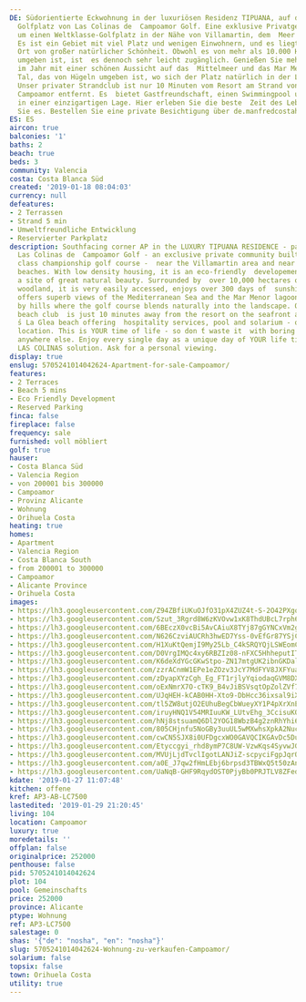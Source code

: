 ```yaml
---
DE: Südorientierte Eckwohnung in der luxuriösen Residenz TIPUANA, auf dem berühmten
  Golfplatz von Las Colinas de  Campoamor Golf. Eine exklusive Privatgemeinde rund
  um einen Weltklasse-Golfplatz in der Nähe von Villamartin, dem  Meer und den Stränden.
  Es ist ein Gebiet mit viel Platz und wenigen Einwohnern, und es liegt an einem  umweltfreundlichen
  Ort von großer natürlicher Schönheit. Obwohl es von mehr als 10.000 Hektar Natur
  umgeben ist, ist  es dennoch sehr leicht zugänglich. Genießen Sie mehr als 300 Sonnentage
  im Jahr mit einer schönen Aussicht auf das  Mittelmeer und das Mar Menor und ein
  Tal, das von Hügeln umgeben ist, wo sich der Platz natürlich in der Landschaft  mischt.
  Unser privater Strandclub ist nur 10 Minuten vom Resort am Strand von La Glea in
  Campoamor entfernt. Es  bietet Gastfreundschaft, einen Swimmingpool und ein Solarium
  in einer einzigartigen Lage. Hier erleben Sie die beste  Zeit des Lebens, geniessen
  Sie es. Bestellen Sie eine private Besichtigung über de.manfredcostahomes.com
ES: ES
aircon: true
balconies: '1'
baths: 2
beach: true
beds: 3
community: Valencia
costa: Costa Blanca Süd
created: '2019-01-18 08:04:03'
currency: null
defeatures:
- 2 Terrassen
- Strand 5 min
- Umweltfreundliche Entwicklung
- Reservierter Parkplatz
description: Southfacing corner AP in the LUXURY TIPUANA RESIDENCE - part of the famous
  Las Colinas de  Campoamor Golf - an exclusive private community built around a world
  class championship golf course -  near the Villamartin area and near to sea and
  beaches. With low density housing, it is an eco-friendly  developement located on
  a site of great natural beauty. Surrounded by  over 10,000 hectares of Mediterranian
  woodland, it is very easily accessed, enjoys over 300 days of  sunshine a year and
  offers superb views of the Mediterranean Sea and the Mar Menor lagoon. A valley  surrounded
  by hills where the golf course blends naturally into the landscape. Our own private
  beach club  is just 10 minutes away from the resort on the seafront at Campoamor
  ́s La Glea beach offering  hospitality services, pool and solarium - on a unique
  location. This is YOUR time of life - so don ́t waste it  with boring solutions
  anywhere else. Enjoy every single day as a unique day of YOUR life time. Get your  personal
  LAS COLINAS solution. Ask for a personal viewing.
display: true
enslug: 5705241014042624-Apartment-for-sale-Campoamor/
features:
- 2 Terraces
- Beach 5 mins
- Eco Friendly Development
- Reserved Parking
finca: false
fireplace: false
frequency: sale
furnished: voll möbliert
golf: true
hauser:
- Costa Blanca Süd
- Valencia Region
- von 200001 bis 300000
- Campoamor
- Provinz Alicante
- Wohnung
- Orihuela Costa
heating: true
homes:
- Apartment
- Valencia Region
- Costa Blanca South
- from 200001 to 300000
- Campoamor
- Alicante Province
- Orihuela Costa
images:
- https://lh3.googleusercontent.com/Z94ZBfiUKuOJfO31pX4ZUZ4t-S-2O42PXgozcn1AJ8CBw36TNcZiUaZbvzhxfVTSynKo-O6SmV1di0TUXXMq=w640-rj-e30-l100
- https://lh3.googleusercontent.com/Szut_3Rgrd8W6zKVOvw1xK8ThdUBcL7rph6c1JPupLuf22cLdKS2QLmBxg-7UGqkoXeyI-E2dCl_on_D1DGc=w640-rj-e30-l100
- https://lh3.googleusercontent.com/6BEczX0vcBi5AvCAiuX8TYj87gGYNCxVm2gcnqjlxEMilyky39TJhAcGFvR6roMS3YlWz_hlkT8rYQ-HYaKabg=w640-rj-e30-l100
- https://lh3.googleusercontent.com/N626CzviAUCRh3hwED7Yss-0vEfGr87YSjCaQkCMNeMC4H9xQ_4cP4TE56jfFYiaTQQuJKEWYgKj-TJb54A=w640-rj-e30-l100
- https://lh3.googleusercontent.com/H1XuKtQemjI9My25Lb_C4kSRQYQjLSWEomCm0-8JW_0BT2LAff6W1d8cnf8Vj-BvZ7XidyK12nBw83-l2FkA=w640-rj-e30-l100
- https://lh3.googleusercontent.com/D0VrgIMQc4xy6RBZIz08-nFXC5HhheputITJLgjQOGj7bF80RXtpD4kSBi3zWWkRrOK_wP0Z1zXC9zVeZyFe=w640-rj-e30-l100
- https://lh3.googleusercontent.com/K6deXdYGcGKwStpo-ZN17mtgUK2ibnGKDal9_fncI3Oevc8lCC_d9UufC9Z3bJHYv4OJBchpTYB4lz2ntW4bXg=w640-rj-e30-l100
- https://lh3.googleusercontent.com/zzrACnmW1EPe1eZOzv3JcY7MdFYV8JXFYuaUP-4pEOKKQTdxOzmA7SgYmlD21iXXzb9sp6otimAMDY-T31ag=w640-rj-e30-l100
- https://lh3.googleusercontent.com/zDyapXYzCgh_Eg_FT1rjlyYqiodaqGVM8DXWzIrqZ6Ue_UX6alxtA7ZAq2Ge1kJnw6XGV0XRd2fb3uQLLoCI0Q=w640-rj-e30-l100
- https://lh3.googleusercontent.com/oExNmrX7O-cTK9_B4vJiBSVsqtOpZolZVf73mpWRcRzMKV7aoRv_bUuqH3CP19PofWFMmlqjSyKv0sQlX_ZpPw=w640-rj-e30-l100
- https://lh3.googleusercontent.com/UJqHEH-kCAB0HH-Xto9-DbHcc36ixsal9iXBWEQSvD7pnogFCkx5ai8bMnSHQqKA4PKxHWK4xODt5PaBGDhnHw=w640-rj-e30-l100
- https://lh3.googleusercontent.com/tl5ZW8utjO2EUhuBegCbWueyXY1P4pXrXnEK5xmPeH5yk4S6WphOTV-ukNhlMr0e6iMUgW09vPhXnN-dvUv0Og=w640-rj-e30-l100
- https://lh3.googleusercontent.com/iruyHNQ1V54MRIuuKW_LUtvEhg_3CcisuKOMWzEzkSkl1fPf3hOSelMJRarhYRBxgzWWYUh3jYuvdixMSIw=w640-rj-e30-l100
- https://lh3.googleusercontent.com/hNj8stsuamQ6Dl2YOG18WbzB4g2znRhYhi6fHUR-stJXLauGq65QGAngI-HSUmDJ0tBkZkI1XHv6u_TiURXZYA=w640-rj-e30-l100
- https://lh3.googleusercontent.com/805CHjnfu5NoGBy3uuUL5wMXwhsXpkA2NucEPEsIiDnxo9JxoBZLY_HmD4r4HH3gp0yxaeCmgfAlyaH9Ruh-=w640-rj-e30-l100
- https://lh3.googleusercontent.com/cwCN5SJX8i0UFDgcxWO0GAVQCIKGAvDc5Du4uRvRljL_Cb506doBWMlPo546Dpc-BGkBZQ3JXjRQ4CvQB66E=w640-rj-e30-l100
- https://lh3.googleusercontent.com/Etyccgyi_rhd8ymP7C8UW-VzwKqs4SyvwJG39-1cYveIRmgh-Bz7cRVGrKvQowIo1Jnb3lWWJmyfSRFTsPAT=w640-rj-e30-l100
- https://lh3.googleusercontent.com/MVUjLjdTvclIgotLANJiZ-scpyciFgpJqrO6b47cfIIOnajO3ZXCsftbkHEOczJT8pp5T3QPUr7PFwtv5_Kb=w640-rj-e30-l100
- https://lh3.googleusercontent.com/a0E_J7qw2fHmLEbj6brpsd3TBWxQ5t50zAnN0sMJqkr2tWfzHODcoW_Z5KKKNya5avZ7__QH1CbOoZongOw=w640-rj-e30-l100
- https://lh3.googleusercontent.com/UaNqB-GHF9RqydOST0PjyBb0PRJTLV8ZFedNhuNSVWLdWWGT_l0kiPirP8GqSaAhM-K4yFIpiDK6y42RRFicLw=w640-rj-e30-l100
kdate: '2019-01-27 11:07:48'
kitchen: offene
kref: AP3-AB-LC7500
lastedited: '2019-01-29 21:20:45'
living: 104
location: Campoamor
luxury: true
moredetails: ''
offplan: false
originalprice: 252000
penthouse: false
pid: 5705241014042624
plot: 104
pool: Gemeinschafts
price: 252000
province: Alicante
ptype: Wohnung
ref: AP3-LC7500
salestage: 0
shas: '{"de": "nosha", "en": "nosha"}'
slug: 5705241014042624-Wohnung-zu-verkaufen-Campoamor/
solarium: false
topsix: false
town: Orihuela Costa
utility: true
---
```

